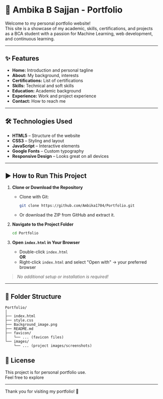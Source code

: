# 🌟 Ambika B Sajjan - Portfolio

Welcome to my personal portfolio website!  
This site is a showcase of my academic, skills, certifications, and projects as a BCA student with a passion for Machine Learning, web development, and continuous learning.

---

## ✨ Features

- **Home:** Introduction and personal tagline
- **About:** My background, interests
- **Certifications:** List of certifications
- **Skills:** Technical and soft skills
- **Education:** Academic background
- **Experience:** Work and project experience
- **Contact:** How to reach me

---

## 🛠️ Technologies Used

- **HTML5** – Structure of the website
- **CSS3** – Styling and layout
- **JavaScript** – Interactive elements
- **Google Fonts** – Custom typography
- **Responsive Design** – Looks great on all devices

---

## ▶️ How to Run This Project

1. **Clone or Download the Repository**
   - Clone with Git:
     ```sh
     git clone https://github.com/Ambika1704/Portfolio.git
     ```
   - Or download the ZIP from GitHub and extract it.

2. **Navigate to the Project Folder**
   ```sh
   cd Portfolio
   ```

3. **Open `index.html` in Your Browser**
   - Double-click `index.html`  
   **OR**
   - Right-click `index.html` and select "Open with" → your preferred browser

> _No additional setup or installation is required!_

---

## 📁 Folder Structure

```
Portfolio/
│
├── index.html
├── style.css
├── Background_image.png
├── README.md
├── favicon/
│   └── ... (favicon files)
└── images/
    └── ... (project images/screenshots)
```

## 📝 License

This project is for personal portfolio use.  
Feel free to explore 

---

Thank you for visiting my portfolio! 🚀